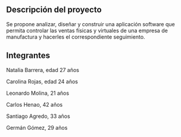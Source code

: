 ## Descripción del proyecto

Se propone analizar, diseñar y construir una aplicación software que permita controlar las ventas físicas y virtuales de una empresa de manufactura 
y hacerles el correspondiente seguimiento.

## Integrantes

Natalia Barrera, edad 27 años

Carolina Rojas, edad 24 años

Leonardo Molina, 21 años 

Carlos Henao, 42 años 

Santiago Agredo, 33 años

Germán Gómez, 29 años
